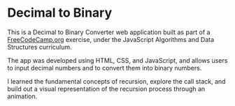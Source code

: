 # Decimal to Binary
This is a  Decimal to Binary Converter web application built as part of a [FreeCodeCamp.org](https://www.freecodecamp.org/) exercise, under the JavaScript Algorithms and Data Structures curriculum.

The app was developed using HTML, CSS, and JavaScript, and allows users to input decimal numbers and to convert them into binary numbers.

I learned the fundamental concepts of recursion, explore the call stack, and build out a visual representation of the recursion process through an animation.
